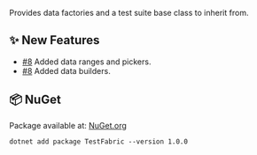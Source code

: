 Provides data factories and a test suite base class to inherit from.

## ✨ New Features

- [#8](https://github.com/zhofre/test-fabric/issues/8) Added data ranges and pickers.
- [#8](https://github.com/zhofre/test-fabric/issues/8) Added data builders.

## 📦 NuGet

Package available at: [NuGet.org](https://www.nuget.org/packages/TestFabric)

```
dotnet add package TestFabric --version 1.0.0
```
